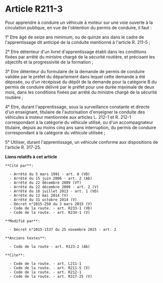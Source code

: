 # Article R211-3

Pour apprendre à conduire un véhicule à moteur sur une voie ouverte à la circulation publique, en vue de l'obtention du
permis de conduire, il faut : 

1° Etre âgé de seize ans minimum, ou de quinze ans dans le cadre de l'apprentissage dit anticipé de la conduite mentionné à
l'article R. 211-5 ; 

2° Etre détenteur d'un livret d'apprentissage établi dans les conditions fixées par arrêté du ministre chargé de la sécurité
routière, et précisant les objectifs et la progressivité de la formation ; 

3° Etre détenteur du formulaire de la demande de permis de conduire validée par le préfet du département dans lequel cette
demande a été déposée, ou d'un récépissé du dépôt de la demande pour la catégorie B du permis de conduire délivré par le
préfet pour une durée maximale de deux mois, dans les conditions fixées par arrêté du ministre chargé de la sécurité
routière ; 

4° Etre, durant l'apprentissage, sous la surveillance constante et directe d'un enseignant, titulaire de l'autorisation
d'enseigner la conduite des véhicules à moteur mentionnée aux articles L. 212-1 et R. 212-1 correspondant à la catégorie du
véhicule utilisé, ou d'un accompagnateur titulaire, depuis au moins cinq ans sans interruption, du permis de conduire
correspondant à la catégorie du véhicule utilisée ; 

5° Utiliser, durant l'apprentissage, un véhicule conforme aux dispositions de l'article R. 317-25.

**Liens relatifs à cet article**

	**Cité par**:

	  - Arrêté du 5 mars 1991 - art. 8 (VD)
	  - Arrêté du 15 juin 2006 - art. 2 (Ab)
	  - Arrêté du 22 décembre 2009 (VT)
	  - Arrêté du 22 décembre 2009 - art. 2 (V)
	  - Arrêté du 16 juillet 2013 - art. 1 (VD)
	  - Arrêté du 12 mai 2014 (V)
	  - Arrêté du 31 octobre 2014 (V)
	  - Décret n°2015-250 du 3 mars 2015 (V)
	  - Code de la route. - art. R233-1 (VD)
	  - Code de la route. - art. R234-1 (V)

	**Modifié par**:

	  - Décret n°2015-1537 du 25 novembre 2015 - art. 2

	**Anciens textes**:

	  - Code de la route - art. R123-2 (Ab)

	**Cite**:

	  - Code de la route. - art. L211-1
	  - Code de la route. - art. R211-5 (V)
	  - Code de la route. - art. R212-1
	  - Code de la route. - art. R317-25 (V)
